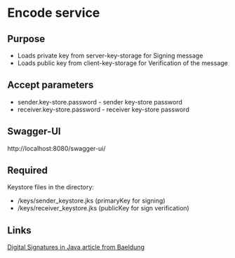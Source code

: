 # Encode service

## Purpose
- Loads private key from server-key-storage for Signing message
- Loads public key from client-key-storage for Verification of the message

## Accept parameters
- sender.key-store.password - sender key-store password
- receiver.key-store.password - receiver key-store password

## Swagger-UI
http://localhost:8080/swagger-ui/

## Required

Keystore files in the directory:
- /keys/sender_keystore.jks (primaryKey for signing)
- /keys/receiver_keystore.jks (publicKey for sign verification)

## Links
[Digital Signatures in Java article from Baeldung](https://www.baeldung.com/java-digital-signature)